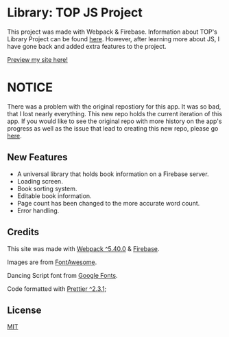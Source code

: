 # Library: TOP JS Project

This project was made with Webpack & Firebase. Information about TOP's Library Project can be found [here](https://theodinproject.com/courses/javascript/lessons/library). However, after learning more about JS, I have gone back and added extra features to the project.

[Preview my site here!](https://savwiley.github.io/libraryProject/dist/)

# NOTICE
There was a problem with the original repostiory for this app. It was so bad, that I lost nearly everything. This new repo holds the current iteration of this app. If you would like to see the original repo with more history on the app's progress as well as the issue that lead to creating this new repo, please go [here](https://github.com/savwiley/library-project).

## New Features

- A universal library that holds book information on a Firebase server.
- Loading screen.
- Book sorting system.
- Editable book information.
- Page count has been changed to the more accurate word count.
- Error handling.

## Credits

This site was made with [Webpack ^5.40.0](https://webpack.js.org/) & [Firebase](https://firebase.google.com/).

Images are from [FontAwesome](https://fontawesome.com/).

Dancing Script font from [Google Fonts](https://fonts.google.com/).

Code formatted with [Prettier ^2.3.1](https://prettier.io/);

## License

[MIT](https://github.com/savwiley/libraryProject/blob/master/LICENSE.txt)